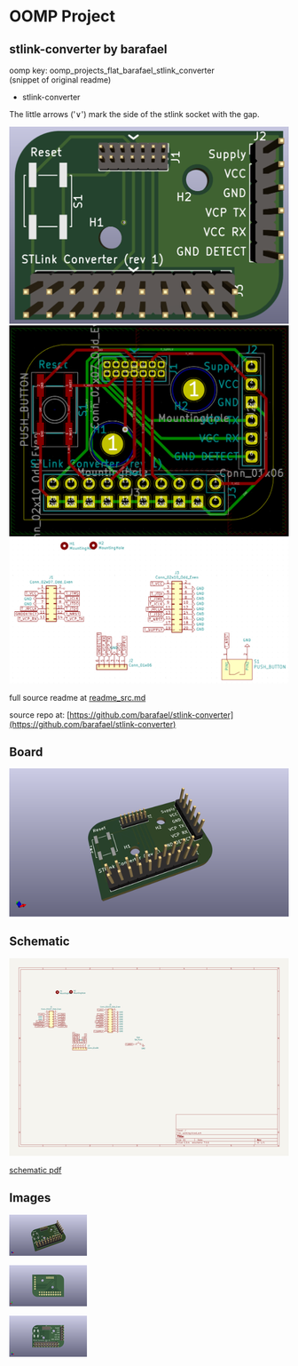 # OOMP Project  
## stlink-converter  by barafael  
  
oomp key: oomp_projects_flat_barafael_stlink_converter  
(snippet of original readme)  
  
- stlink-converter  
  
The little arrows ('∨') mark the side of the stlink socket with the gap.  
  
![board-3d.png](https://github.com/barafael/stlink-converter/blob/main/board-3d.png?raw=true)  
![layout](https://github.com/barafael/stlink-converter/blob/main/layout.png?raw=true)  
![schematic](https://github.com/barafael/stlink-converter/blob/main/schematic.png?raw=true)  
  
  full source readme at [readme_src.md](readme_src.md)  
  
source repo at: [https://github.com/barafael/stlink-converter](https://github.com/barafael/stlink-converter)  
## Board  
  
[![working_3d.png](working_3d_600.png)](working_3d.png)  
## Schematic  
  
[![working_schematic.png](working_schematic_600.png)](working_schematic.png)  
  
[schematic pdf](working_schematic.pdf)  
## Images  
  
[![working_3d.png](working_3d_140.png)](working_3d.png)  
  
[![working_3d_back.png](working_3d_back_140.png)](working_3d_back.png)  
  
[![working_3d_front.png](working_3d_front_140.png)](working_3d_front.png)  
